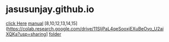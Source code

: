 # jasusunjay.github.io
[click Here](www.google.com)
[manual](https://drive.google.com/file/d/160JkHfSpgEwsVMDNXZVQkOjGlud0Ca0U/view?usp=sharing)
[8,10,12,13,14,15](https://colab.research.google.com/drive/11SIjPaL4qeSooxjEXuBeOvo_U2aiXQKa?usp=sharing]
[folder](https://drive.google.com/drive/folders/17pUPzKGmvgBw2Ze-vUYE6zOVevKhqQ7Z?usp=sharing)
